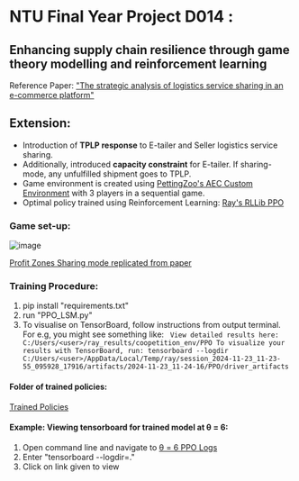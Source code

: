 # NTU Final Year Project D014 : 
## Enhancing supply chain resilience through game theory modelling and reinforcement learning
Reference Paper: ["The strategic analysis of logistics service sharing in an e-commerce platform"](https://www.sciencedirect.com/science/article/abs/pii/S0305048318313628)


## Extension:

* Introduction of **TPLP response** to E-tailer and Seller logistics service sharing.
* Additionally, introduced **capacity constraint** for E-tailer. If sharing-mode, any unfulfilled shipment goes to TPLP.
* Game environment is created using [PettingZoo's AEC Custom Environment](https://pettingzoo.farama.org/api/aec/) with 3 players in a sequential game.
* Optimal policy trained using Reinforcement Learning: [Ray's RLLib PPO](https://docs.ray.io/en/latest/rllib/rllib-algorithms.html#ppo)

### Game set-up:
![image](https://github.com/user-attachments/assets/bb22962a-324f-426b-864a-a772bf672f3d)


[Profit Zones Sharing mode replicated from paper](Profitable%20zone.png) 

### Training Procedure:

1. pip install "requirements.txt"
2. run "PPO_LSM.py"
3. To visualise on TensorBoard, follow instructions from output terminal. For e.g, you might see something like: ` View detailed results here: C:/Users/<user>/ray_results/coopetition_env/PPO
To visualize your results with TensorBoard, run: tensorboard --logdir C:/Users/<user>/AppData/Local/Temp/ray/session_2024-11-23_11-23-55_095928_17916/artifacts/2024-11-23_11-24-16/PPO/driver_artifacts`

#### Folder of trained policies:
[Trained Policies](Trained_policies)
   
#### Example: Viewing tensorboard for trained model at θ = 6:

1. Open command line and navigate to [θ = 6 PPO Logs](Trained_policies/Theta_6/PPO_Logs)
2. Enter "tensorboard --logdir=."
3. Click on link given to view
